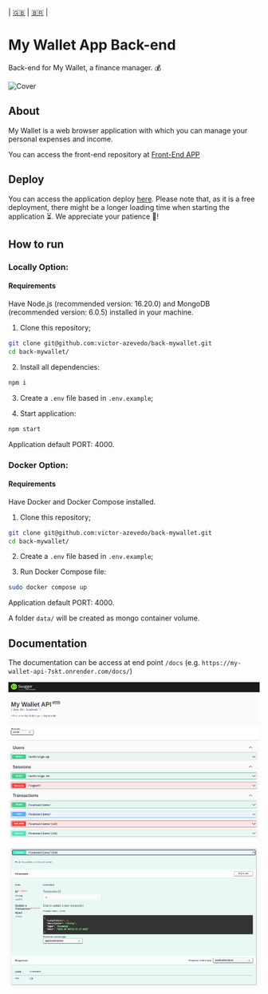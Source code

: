 | [:gb:](README.md) | [:brazil:](README_pt.md) |

# My Wallet App Back-end

Back-end for My Wallet, a finance manager. :moneybag:

![Cover ](/../../../front-mywallet/blob/main/doc/cover-mockup.png)

## About

My Wallet is a web browser application with which you can manage your personal expenses and income.

You can access the front-end repository at [Front-End APP](https://github.com/victor-azevedo/front-mywallet)

## Deploy

You can access the application deploy [here](https://victor-dev-mywallet.vercel.app).
Please note that, as it is a free deployment, there might be a longer loading time when starting the application ⏳. We appreciate your patience 🙏!

## How to run

### Locally Option:

#### Requirements

Have Node.js (recommended version: 16.20.0) and MongoDB (recommended version: 6.0.5) installed in your machine.

1. Clone this repository;

```bash
git clone git@github.com:victor-azevedo/back-mywallet.git
cd back-mywallet/
```

2. Install all dependencies:

```bash
npm i
```

3. Create a `.env` file based in `.env.example`;

4. Start application:

```bash
npm start
```

Application default PORT: 4000.

### Docker Option:

#### Requirements

Have Docker and Docker Compose installed.

1. Clone this repository;

```bash
git clone git@github.com:victor-azevedo/back-mywallet.git
cd back-mywallet/
```

2. Create a `.env` file based in `.env.example`;

3. Run Docker Compose file:

```bash
sudo docker compose up
```

Application default PORT: 4000.

A folder `data/` will be created as mongo container volume.

## Documentation

The documentation can be access at end point `/docs` (e.g. `https://my-wallet-api-7skt.onrender.com/docs/`)

![Sample Doc](./doc/image-doc-sample1.png)

![Sample Doc](./doc/image-doc-sample2.png)
